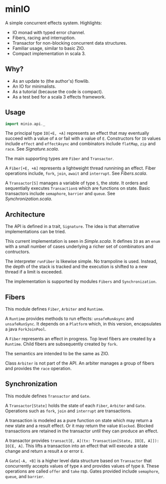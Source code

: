 # minIO 

A simple concurrent effects system.  Highlights:

* IO monad with typed error channel.
* Fibers, racing and interruption.
* Transactor for non-blocking concurrent data structures.
* Familiar usage, similar to basic ZIO.
* Compact implementation in scala 3.

## Why?

* As an update to (the author's) flowlib.
* An IO for minimalists.
* As a tutorial (because the code is compact).
* As a test bed for a scala 3 effects framework.

## Usage

```scala
import minio.api._
```

The principal type `IO[+E, +A]` represents an effect that may eventually succeed with a value of `A` or fail with a value of `E`. Constructors for `IO` values include `effect` and `effectAsync` and combinators include `flatMap`, `zip` and `race`. See _Signature.scala_.

The main supporting types are `Fiber` and `Transactor`.  

A `Fiber[+E, +A]` represents a lightweight thread runnining an effect. Fiber operations include, `fork`, `join`, `await` and `interrupt`.  See _Fibers.scala_.

A `Transactor[S]` manages a variable of type `S`, the _state_.  It orders and sequentially executes `Transaction`s which are functions on state. Basic transactors include `semaphore`, `barrier` and `queue`. See _Synchronization.scala_.

## Architecture

The API is defined in a trait, `Signature`. The idea is that alternative implementations can be tried.  

This current implementation is seen in _Simple.scala_. It defines `IO` as an `enum` with a small number of cases underlying a richer set of combinators and contructors.   

The interpreter `runFiber` is likewise simple.  No trampoline is used.  Instead, the depth of the stack is tracked and the execution is shifted to a new thread if a limit is exceeded. 

The implementation is supported by modules `Fibers` and `Synchronization`.  

## Fibers

This module defines `Fiber`, `Arbiter` and `Runtime`.

A `Runtime` provides methods to run effects: `unsafeRunAsync` and `unsafeRunSync`.  It depends on a `Platform` which, in this version, encapsulates a java `ForkJoinPool`. 

A `Fiber` represents an effect in progress. Top level fibers are created by a `Runtime`. Child fibers are subsequently created by `fork`. 

The semantics are intended to be the same as ZIO.

Class `Arbiter` is not part of the API. An arbiter manages a group of fibers and provides the `race` operation.  

## Synchronization

This module defines `Transactor` and `Gate`. 

A `Transactor[State]` holds the state of each `Fiber`, `Arbiter` and `Gate`. Operations such as `fork`, `join` and `interrupt` are transactions.

A transaction is modeled as a pure function on state which may return a new state and a result effect. Or it may return the value `Blocked`.  Blocked transactions are retained in the transactor until they can produce an effect.

A transactor provides `transact[E, A](tx: Transaction[State, IO[E, A]]): IO[E, A]`.  This lifts a transaction into an effect that will execute a state change and return a result `A` or error `E`. 

A `Gate[-A, +B]` is a higher level data structure based on `Transactor` that concurrently accepts values of type `A` and provides values of type `B`. These operations are called `offer` and `take` rsp.  Gates provided include `semaphore`, `queue`, and `barrier`.
